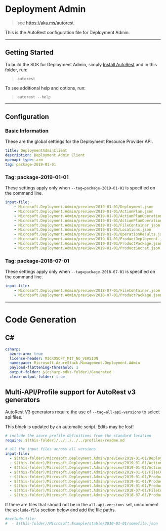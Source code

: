 # Deployment Admin

> see https://aka.ms/autorest

This is the AutoRest configuration file for Deployment Admin.

---
## Getting Started
To build the SDK for Deployment Admin, simply [Install AutoRest](https://aka.ms/autorest/install) and in this folder, run:

> `autorest`

To see additional help and options, run:

> `autorest --help`
---

## Configuration

### Basic Information
These are the global settings for the Deployment Resource Provider API.

``` yaml
title: DeploymentAdminClient
description: Deployment Admin Client
openapi-type: arm
tag: package-2019-01-01
```

### Tag: package-2019-01-01

These settings apply only when `--tag=package-2019-01-01` is specified on the command line.

``` yaml $(tag) == 'package-2019-01-01'
input-file:
    - Microsoft.Deployment.Admin/preview/2019-01-01/Deployment.json
    - Microsoft.Deployment.Admin/preview/2019-01-01/ActionPlan.json
    - Microsoft.Deployment.Admin/preview/2019-01-01/ActionPlanOperation.json
    - Microsoft.Deployment.Admin/preview/2019-01-01/ActionPlanOperationAttempt.json
    - Microsoft.Deployment.Admin/preview/2019-01-01/FileContainer.json
    - Microsoft.Deployment.Admin/preview/2019-01-01/Locations.json
    - Microsoft.Deployment.Admin/preview/2019-01-01/OperationResults.json
    - Microsoft.Deployment.Admin/preview/2019-01-01/ProductDeployment.json
    - Microsoft.Deployment.Admin/preview/2019-01-01/ProductPackage.json
    - Microsoft.Deployment.Admin/preview/2019-01-01/ProductSecret.json
```
### Tag: package-2018-07-01

These settings apply only when `--tag=package-2018-07-01` is specified on the command line.

``` yaml $(tag) == 'package-2018-07-01'
input-file:
    - Microsoft.Deployment.Admin/preview/2018-07-01/FileContainer.json
    - Microsoft.Deployment.Admin/preview/2018-07-01/ProductPackage.json
```
---
# Code Generation

## C#

``` yaml $(csharp)
csharp:
  azure-arm: true
  license-header: MICROSOFT_MIT_NO_VERSION
  namespace: Microsoft.AzureStack.Management.Deployment.Admin
  payload-flattening-threshold: 1
  output-folder: $(csharp-sdks-folder)/Generated
  clear-output-folder: true
```

## Multi-API/Profile support for AutoRest v3 generators

AutoRest V3 generators require the use of `--tag=all-api-versions` to select api files.

This block is updated by an automatic script. Edits may be lost!

``` yaml $(tag) == 'all-api-versions' /* autogenerated */
# include the azure profile definitions from the standard location
require: $(this-folder)/../../../../profiles/readme.md

# all the input files across all versions
input-file:
  - $(this-folder)/Microsoft.Deployment.Admin/preview/2019-01-01/Deployment.json
  - $(this-folder)/Microsoft.Deployment.Admin/preview/2019-01-01/ActionPlan.json
  - $(this-folder)/Microsoft.Deployment.Admin/preview/2019-01-01/ActionPlanOperation.json
  - $(this-folder)/Microsoft.Deployment.Admin/preview/2019-01-01/FileContainer.json
  - $(this-folder)/Microsoft.Deployment.Admin/preview/2019-01-01/ProductDeployment.json
  - $(this-folder)/Microsoft.Deployment.Admin/preview/2019-01-01/ProductPackage.json
  - $(this-folder)/Microsoft.Deployment.Admin/preview/2019-01-01/ProductSecret.json
  - $(this-folder)/Microsoft.Deployment.Admin/preview/2018-07-01/FileContainer.json
  - $(this-folder)/Microsoft.Deployment.Admin/preview/2018-07-01/ProductPackage.json

```

If there are files that should not be in the `all-api-versions` set,
uncomment the  `exclude-file` section below and add the file paths.

``` yaml $(tag) == 'all-api-versions'
#exclude-file: 
#  - $(this-folder)/Microsoft.Example/stable/2010-01-01/somefile.json
```

